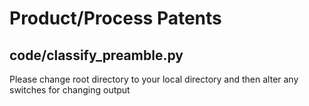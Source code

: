 # Product/Process Patents

## code/classify_preamble.py
Please change root directory to your local directory and then alter any switches for changing output

